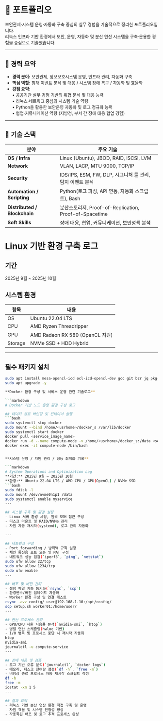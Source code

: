 
# 🧾 포트폴리오

보안관제·시스템 운영·자동화 구축 중심의 실무 경험을 기술적으로 정리한 포트폴리오입니다.  
리눅스 인프라 기반 환경에서 보안, 운영, 자동화 및 분산 연산 시스템을 구축·운용한 경험을 중심으로 기술했습니다.

---

## 🧠 경력 요약

- **경력 분야:** 보안관제, 정보보호시스템 운영, 인프라 관리, 자동화 구축  
- **핵심 역할:** 침해 이벤트 분석 및 대응 / 시스템 장애 복구 / 자동화 및 효율화  
- **강점 요약:**  
  • 공공기관 실무 경험 기반의 위협 분석 및 대응 능력  
  • 리눅스·네트워크 중심의 시스템 기술 역량  
  • Python을 활용한 보안운영 자동화 및 로그 정규화 능력  
  • 협업·커뮤니케이션 역량 (지방청, 부서 간 장애 대응 협업 경험)

---

## 🧩 기술 스택

| 분야 | 주요 기술 |
|------|------------|
| **OS / Infra** | Linux (Ubuntu), JBOD, RAID, iSCSI, LVM |
| **Network** | VLAN, LACP, MTU 9000, TCP/IP |
| **Security** | IDS/IPS, ESM, FW, DLP, 시그니처 룰 관리, 탐지 이벤트 분석 |
| **Automation / Scripting** | Python(로그 파싱, API 연동, 자동화 스크립트), Bash |
| **Distributed / Blockchain** | 분산스토리지, Proof-of-Replication, Proof-of-Spacetime |
| **Soft Skills** | 장애 대응, 협업, 커뮤니케이션, 보안정책 분석 |

# Linux 기반 환경 구축 로그

## 기간
2025년 9월 ~ 2025년 10월

## 시스템 환경
| 항목 | 내용 |
|------|------|
| OS | Ubuntu 22.04 LTS |
| CPU | AMD Ryzen Threadripper |
| GPU | AMD Radeon RX 580 (OpenCL 지원) |
| Storage | NVMe SSD + HDD Hybrid |

---

## 필수 패키지 설치
```bash
sudo apt install mesa-opencl-icd ocl-icd-opencl-dev gcc git bzr jq pkg-config curl clang build-essential hwloc libhwloc-dev -y
sudo apt upgrade -y

**Docker 환경 구성 및 서비스 운영 관련 기술로그**

```markdown
# Docker 기반 노드 운영 환경 구성 로그

## 데이터 경로 바인딩 및 컨테이너 실행
```bash
sudo systemctl stop docker
sudo mount --bind /home/<usrhome>/docker_s /var/lib/docker
sudo systemctl start docker
docker pull <service_image_name>
docker run -d --name compute-node -v /home/<usrhome>/docker_s:/data <service_image_name>
docker exec -it compute-node /bin/bash


**시스템 운영 / 자원 관리 / 성능 최적화 기록**

```markdown
# System Operations and Optimization Log  
**기간:** 2025년 9월 ~ 2025년 10월  
**환경:** Ubuntu 22.04 LTS / AMD CPU / GPU(OpenCL) / NVMe SSD  
```bash
sudo fdisk -l
sudo mount /dev/nvme0n1p1 /data
sudo systemctl enable myservice
---

## 시스템 구축 및 환경 설정
- Linux 서버 환경 세팅, 원격 SSH 접근 구성  
- 디스크 마운트 및 RAID/NVMe 관리  
- 자원 자동 재시작(systemd), 로그 관리 자동화

---

## 네트워크 구성
- Port forwarding / 방화벽 규칙 설정  
- 체인 통신용 포트 오픈 및 NAT 구성  
- 네트워크 성능 점검(`iperf3`, `ping`, `netstat`)
sudo ufw allow 22/tcp
sudo ufw allow 1234/tcp
sudo ufw enable
---

## 배포 및 버전 관리
- 설정 파일 자동 동기화(`rsync`, `scp`)  
- 환경변수/버전 업데이트 자동화  
- Worker 환경 구성 및 연결 테스트
rsync -avz config/ user@192.168.1.10:/opt/config/
scp setup.sh worker01:/home/user/
---

## 연산 프로세스 관리
- GPU/CPU 자원 사용률 분석(`nvidia-smi`, `htop`)  
- 병렬 연산 스케줄링(hwloc 기반)  
- I/O 병목 및 프로세스 중단 시 재시작 자동화
htop
nvidia-smi
journalctl -u compute-service
---

## 장애 대응 및 검증
- 로그 기반 오류 분석(`journalctl`, `docker logs`)  
- 메모리, 디스크 잔여량 점검(`df -h`, `free -m`)  
- 비정상 종료 프로세스 자동 재시작 스크립트 작성
df -h
free -m
iostat -xm 1 5
---

## 결과 요약
- 리눅스 기반 분산 연산 환경 직접 구축 및 운영  
- 자원 효율 및 시스템 안정성 향상  
- 자동화된 배포 및 로그 추적 프로세스 완성
